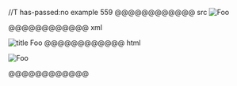 //T has-passed:no
example 559
@@@@@@@@@@@@ src
![Foo]

[foo]: /url "title"
@@@@@@@@@@@@ xml
<?xml version="1.0" encoding="UTF-8"?>
<!DOCTYPE document SYSTEM "CommonMark.dtd">
<document xmlns="http://commonmark.org/xml/1.0">
  <paragraph>
    <image destination="/url" title="title">
      <text>Foo</text>
    </image>
  </paragraph>
</document>
@@@@@@@@@@@@ html
<p><img src="/url" alt="Foo" title="title" /></p>
@@@@@@@@@@@@
